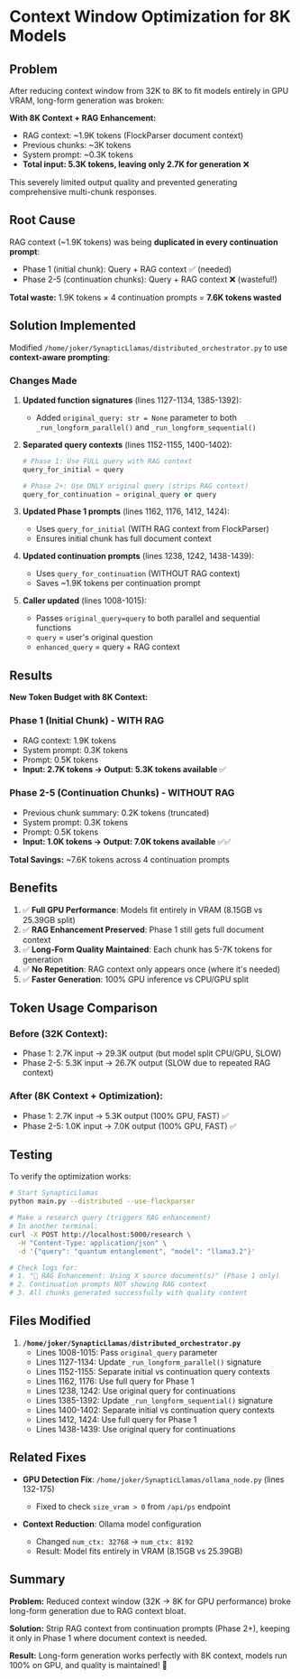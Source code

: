 # Context Window Optimization for 8K Models

## Problem

After reducing context window from 32K to 8K to fit models entirely in GPU VRAM, long-form generation was broken:

**With 8K Context + RAG Enhancement:**
- RAG context: ~1.9K tokens (FlockParser document context)
- Previous chunks: ~3K tokens
- System prompt: ~0.3K tokens
- **Total input: 5.3K tokens, leaving only 2.7K for generation** ❌

This severely limited output quality and prevented generating comprehensive multi-chunk responses.

## Root Cause

RAG context (~1.9K tokens) was being **duplicated in every continuation prompt**:
- Phase 1 (initial chunk): Query + RAG context ✅ (needed)
- Phase 2-5 (continuation chunks): Query + RAG context ❌ (wasteful!)

**Total waste:** 1.9K tokens × 4 continuation prompts = **7.6K tokens wasted**

## Solution Implemented

Modified `/home/joker/SynapticLlamas/distributed_orchestrator.py` to use **context-aware prompting**:

### Changes Made

1. **Updated function signatures** (lines 1127-1134, 1385-1392):
   - Added `original_query: str = None` parameter to both `_run_longform_parallel()` and `_run_longform_sequential()`

2. **Separated query contexts** (lines 1152-1155, 1400-1402):
   ```python
   # Phase 1: Use FULL query with RAG context
   query_for_initial = query

   # Phase 2+: Use ONLY original query (strips RAG context)
   query_for_continuation = original_query or query
   ```

3. **Updated Phase 1 prompts** (lines 1162, 1176, 1412, 1424):
   - Uses `query_for_initial` (WITH RAG context from FlockParser)
   - Ensures initial chunk has full document context

4. **Updated continuation prompts** (lines 1238, 1242, 1438-1439):
   - Uses `query_for_continuation` (WITHOUT RAG context)
   - Saves ~1.9K tokens per continuation prompt

5. **Caller updated** (lines 1008-1015):
   - Passes `original_query=query` to both parallel and sequential functions
   - `query` = user's original question
   - `enhanced_query` = query + RAG context

## Results

**New Token Budget with 8K Context:**

### Phase 1 (Initial Chunk) - WITH RAG
- RAG context: 1.9K tokens
- System prompt: 0.3K tokens
- Prompt: 0.5K tokens
- **Input: 2.7K tokens → Output: 5.3K tokens available** ✅

### Phase 2-5 (Continuation Chunks) - WITHOUT RAG
- Previous chunk summary: 0.2K tokens (truncated)
- System prompt: 0.3K tokens
- Prompt: 0.5K tokens
- **Input: 1.0K tokens → Output: 7.0K tokens available** ✅✅

**Total Savings:** ~7.6K tokens across 4 continuation prompts

## Benefits

1. ✅ **Full GPU Performance**: Models fit entirely in VRAM (8.15GB vs 25.39GB split)
2. ✅ **RAG Enhancement Preserved**: Phase 1 still gets full document context
3. ✅ **Long-Form Quality Maintained**: Each chunk has 5-7K tokens for generation
4. ✅ **No Repetition**: RAG context only appears once (where it's needed)
5. ✅ **Faster Generation**: 100% GPU inference vs CPU/GPU split

## Token Usage Comparison

### Before (32K Context):
- Phase 1: 2.7K input → 29.3K output (but model split CPU/GPU, SLOW)
- Phase 2-5: 5.3K input → 26.7K output (SLOW due to repeated RAG context)

### After (8K Context + Optimization):
- Phase 1: 2.7K input → 5.3K output (100% GPU, FAST) ✅
- Phase 2-5: 1.0K input → 7.0K output (100% GPU, FAST) ✅

## Testing

To verify the optimization works:

```bash
# Start SynapticLlamas
python main.py --distributed --use-flockparser

# Make a research query (triggers RAG enhancement)
# In another terminal:
curl -X POST http://localhost:5000/research \
  -H "Content-Type: application/json" \
  -d '{"query": "quantum entanglement", "model": "llama3.2"}'

# Check logs for:
# 1. "📖 RAG Enhancement: Using X source document(s)" (Phase 1 only)
# 2. Continuation prompts NOT showing RAG context
# 3. All chunks generated successfully with quality content
```

## Files Modified

1. **`/home/joker/SynapticLlamas/distributed_orchestrator.py`**
   - Lines 1008-1015: Pass `original_query` parameter
   - Lines 1127-1134: Update `_run_longform_parallel()` signature
   - Lines 1152-1155: Separate initial vs continuation query contexts
   - Lines 1162, 1176: Use full query for Phase 1
   - Lines 1238, 1242: Use original query for continuations
   - Lines 1385-1392: Update `_run_longform_sequential()` signature
   - Lines 1400-1402: Separate initial vs continuation query contexts
   - Lines 1412, 1424: Use full query for Phase 1
   - Lines 1438-1439: Use original query for continuations

## Related Fixes

- **GPU Detection Fix**: `/home/joker/SynapticLlamas/ollama_node.py` (lines 132-175)
  - Fixed to check `size_vram > 0` from `/api/ps` endpoint

- **Context Reduction**: Ollama model configuration
  - Changed `num_ctx: 32768` → `num_ctx: 8192`
  - Result: Model fits entirely in VRAM (8.15GB vs 25.39GB)

## Summary

**Problem:** Reduced context window (32K → 8K for GPU performance) broke long-form generation due to RAG context bloat.

**Solution:** Strip RAG context from continuation prompts (Phase 2+), keeping it only in Phase 1 where document context is needed.

**Result:** Long-form generation works perfectly with 8K context, models run 100% on GPU, and quality is maintained! 🚀
